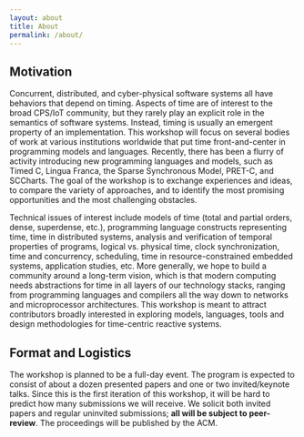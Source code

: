 ```yaml
---
layout: about
title: About
permalink: /about/
---
```


## Motivation

Concurrent, distributed, and cyber-physical software systems all have behaviors that depend on timing. Aspects of time are of interest to the broad CPS/IoT community, but they rarely play an explicit role in the semantics of software systems. Instead, timing is usually an emergent property of an implementation. This workshop will focus on several bodies of work at various institutions worldwide that put time front-and-center in programming models and languages. Recently, there has been a flurry of activity introducing new programming languages and models, such as Timed C, Lingua Franca, the Sparse Synchronous Model, PRET-C, and SCCharts. The goal of the workshop is to exchange experiences and ideas, to compare the variety of approaches, and to identify the most promising opportunities and the most challenging obstacles.

Technical issues of interest include models of time (total and partial orders, dense, superdense, etc.), programming language constructs representing time, time in distributed systems, analysis and verification of temporal properties of programs, logical vs. physical time, clock synchronization, time and concurrency, scheduling, time in resource-constrained embedded systems, application studies, etc.
More generally, we hope to build a community around a long-term vision, which is that modern computing needs abstractions for time in all layers of our technology stacks, ranging from programming languages and compilers all the way down to networks and microprocessor architectures. This workshop is meant to attract contributors broadly interested in exploring models, languages, tools and design methodologies for time-centric reactive systems.

## Format and Logistics

The workshop is planned to be a full-day event. The program is expected to consist of about a dozen presented papers and one or two invited/keynote talks. Since this is the first iteration of this workshop, it will be hard to predict how many submissions we will receive. We solicit both invited papers and regular uninvited submissions; **all will be subject to peer-review**.
The proceedings will be published by the ACM.
